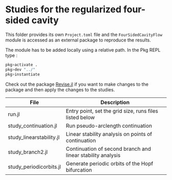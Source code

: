 # Studies for the regularized four-sided cavity

This folder provides its own `Project.toml` file and the `FourSidedCavityFlow`
module is accessed as an external package to reproduce the results.

The module has to be added locally using a relative path. In the Pkg REPL type :
```julia
pkg>activate .
pkg>dev "../"
pkg>instantiate 
```

Check out the package [Revise.jl](https://github.com/timholy/Revise.jl.git) if
you want to make changes to the package and then apply the changes to the
studies.

| File                            | Description                                                 |
| ------------------------------- | ----------------------------------------------------------- |
| run.jl                          | Entry point, set the grid size, runs files listed below     |
| study_continuation.jl           | Run pseudo-arclength continuation                           |
| study_linearstability.jl        | Linear stability analysis on points of continuation         |
| study_branch2.jl                | Continuation of second branch and linear stability analysis |
| study_periodicorbits.jl         | Generate periodic orbits of the Hopf bifurcation            |
